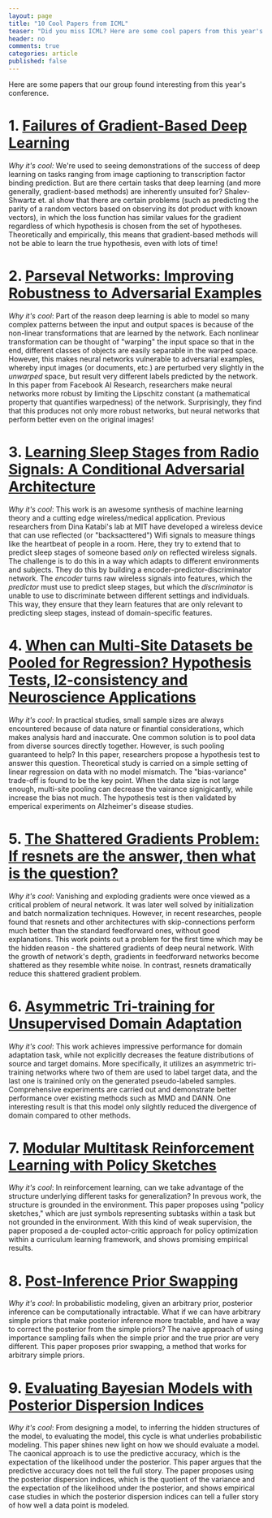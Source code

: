 ```yaml
---
layout: page
title: "10 Cool Papers from ICML"
teaser: "Did you miss ICML? Here are some cool papers from this year's conference."
header: no
comments: true
categories: article
published: false
---
```


Here are some papers that our group found interesting from this year's conference.

# 1. [Failures of Gradient-Based Deep Learning](https://arxiv.org/abs/1703.07950)

*Why it's cool:* We're used to seeing demonstrations of the success of deep learning on tasks ranging from image captioning to transcription factor binding prediction. But are there certain tasks that deep learning (and more generally, gradient-based methods) are inherently unsuited for? Shalev-Shwartz et. al show that there are certain problems (such as predicting the parity of a random vectors based on observing its dot product with known vectors), in which the loss function has similar values for the gradient regardless of which hypothesis is chosen from the set of hypotheses. Theoretically and empirically, this means that gradient-based methods will not be able to learn the true hypothesis, even with lots of time!

# 2. [Parseval Networks: Improving Robustness to Adversarial Examples](https://arxiv.org/abs/1704.08847)

*Why it's cool*: Part of the reason deep learning is able to model so many complex patterns between the input and output spaces is because of the non-linear transformations that are learned by the network. Each nonlinear transformation can be thought of "warping" the input space so that in the end, different classes of objects are easily separable in the warped space. However, this makes neural networks vulnerable to adversarial examples, whereby input images (or documents, etc.) are perturbed very slightly in the _unwarped_ space, but result very different labels predicted by the network. In this paper from Facebook AI Research, researchers make neural networks more robust by limiting the Lipschitz constant (a mathematical property that quantifies warpedness) of the network. Surprisingly, they find that this produces not only more robust networks, but neural networks that perform better even on the original images!

 # 3. [Learning Sleep Stages from Radio Signals: A Conditional Adversarial Architecture](http://sleep.csail.mit.edu/files/rfsleep-paper.pdf)

*Why it's cool*: This work is an awesome synthesis of machine learning theory and a cutting edge wireless/medical application. Previous researchers from Dina Katabi's lab at MIT have developed a wireless device that can use reflected (or "backsacttered") Wifi signals to measure things like the heartbeat of people in a room. Here, they try to extend that to predict sleep stages of someone based _only_ on reflected wireless signals. The challenge is to do this in a way which adapts to different environments and subjects. They do this by building a encoder-predictor-discriminator network. The _encoder_ turns raw wireless signals into features, which the _predictor_ must use to predict sleep stages, but which the _discriminator_ is unable to use to discriminate between different settings and individuals. This way, they ensure that they learn features that are only relevant to predicting sleep stages, instead of domain-specific features.

 # 4. [When can Multi-Site Datasets be Pooled for Regression? Hypothesis Tests, l2-consistency and Neuroscience Applications](http://proceedings.mlr.press/v70/zhou17c/zhou17c.pdf)

*Why it's cool*: In practical studies, small sample sizes are always encountered because of data nature or finantial considerations, which makes analysis hard and inaccurate. One common solution is to pool data from diverse sources directly together. However, is such pooling guaranteed to help? In this paper, researchers propose a hypothesis test to answer this question. Theoretical study is carried on a simple setting of linear regression on data with no model mismatch. The "bias-variance" trade-off is found to be the key point. When the data size is not large enough, multi-site pooling can decrease the vairance signigicantly, while increase the bias not much. The hypothesis test is then validated by emperical experiments on Alzheimer's disease studies.

 # 5. [The Shattered Gradients Problem: If resnets are the answer, then what is the question?](https://arxiv.org/pdf/1702.08591.pdf)

*Why it's cool*: Vanishing and exploding gradients were once viewed as a critical problem of neural network. It was later well solved by initialization and batch normalization techniques. However, in recent researches, people found that resnets and other architectures with skip-connections perform much better than the standard feedforward ones, without good explanations. This work points out a problem for the first time which may be the hidden reason - the shattered gradients of deep neural network. With the growth of network's depth, gradients in feedforward networks become shattered as they resemble white noise. In contrast, resnets dramatically reduce this shattered gradient problem.

 # 6. [Asymmetric Tri-training for Unsupervised Domain Adaptation](https://arxiv.org/pdf/1702.08400.pdf)

*Why it's cool*: This work achieves impressive performance for domain adaptation task, while not explicitly decreases the feature distributions of source and target domains. More specifically, it utilizes an asymmetric tri-training networks where two of them are used to label target data, and the last one is trainined only on the generated pseudo-labeled samples. Comprehensive experiments are carried out and demonstrate better performance over existing methods such as MMD and DANN. One interesting result is that this model only silghtly reduced the divergence of domain compared to other methods.

# 7. [Modular Multitask Reinforcement Learning with Policy Sketches](https://arxiv.org/abs/1611.01796) 
*Why it's cool*: In reinforcement learning, can we take advantage of the structure underlying different tasks for generalization? In prevous work, the structure is grounded in the environment. This paper proposes using "policy sketches," which are just symbols representing subtasks within a task but not grounded in the environment. With this kind of weak supervision, the paper proposed a de-coupled actor-critic approach for policy optimization within a curriculum learning framework, and shows promising empirical results. 

# 8. [Post-Inference Prior Swapping](https://arxiv.org/abs/1606.00787) 
*Why it's cool*: In probabilistic modeling, given an arbitrary prior, posterior inference can be computationally intractable. What if we can have arbitrary simple priors that make posterior inference more tractable, and have a way to correct the posterior from the simple priors? The naive approach of using importance sampling fails when the simple prior and the true prior are very different. This paper proposes prior swapping, a method that works for arbitrary simple priors. 

# 9. [Evaluating Bayesian Models with Posterior Dispersion Indices](http://proceedings.mlr.press/v70/kucukelbir17a/kucukelbir17a.pdf) 
*Why it's cool*: From designing a model, to inferring the hidden structures of the model, to evaluating the model, this cycle is what underlies probabilistic modeling. This paper shines new light on how we should evaluate a model. The caonical approach is to use the predictive accuracy, which is the expectation of the likelihood under the posterior. This paper argues that the predictive accuracy does not tell the full story. The paper proposes using the posterior dispersion indices, which is the quotient of the variance and the expectation of the likelihood under the posterior, and shows empirical case studies in which the posterior dispersion indices can tell a fuller story of how well a data point is modeled.

  
